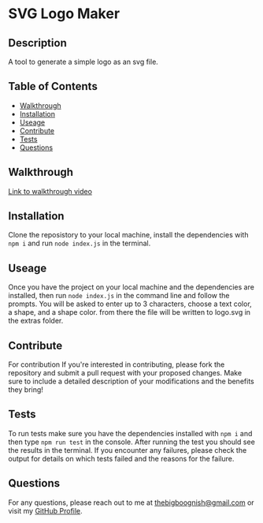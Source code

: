 # SVG Logo Maker

## Description 

A tool to generate a simple logo as an svg file.

## Table of Contents
- [Walkthrough](#walkthrough)
- [Installation](#installation)
- [Useage](#useage)
- [Contribute](#contribute)
- [Tests](#tests)
- [Questions](#questions)

## Walkthrough

[Link to walkthrough video](https://drive.google.com/file/d/13Kty7nJ21d4MxmZdaKBazWqSVdwIkGBh/view)

## Installation

Clone the reposistory to your local machine, install the dependencies with `npm i` and run `node index.js` in the terminal.

## Useage

Once you have the project on your local machine and the dependencies are installed, then run `node index.js` in the command line and follow the prompts. You will be asked to enter up to 3 characters, choose a text color, a shape, and a shape color. from there the file will be written to logo.svg in the extras folder.

## Contribute

For contribution  If you're interested in contributing, please fork the repository and submit a pull request with your proposed changes. Make sure to include a detailed description of your modifications and the benefits they bring!

## Tests

To run tests make sure you have the dependencies installed with `npm i` and then type `npm run test` in the console. After running the test you should see the results in the terminal. If you encounter any failures, please check the output for details on which tests failed and the reasons for the failure.


## Questions 

For any questions, please reach out to me at [thebigboognish@gmail.com](mailto:thebigboognish@gmail.com) or visit my [GitHub Profile](https://github.com/EmpireAntz).